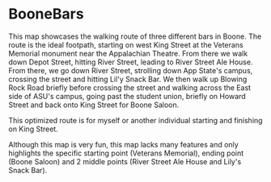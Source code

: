 # BooneBars

This map showcases the walking route of three different bars in Boone. The route is the ideal footpath, starting on west King Street at the Veterans Memorial monument near the Appalachian Theatre. From there we walk down Depot Street, hitting River Street, leading to River Street Ale House. From there, we go down River Street, strolling down App State's campus, crossing the street and hitting Lil'y Snack Bar. We then walk up Blowing Rock Road briefly before crossing the street and walking across the East side of ASU's campus, going past the student union, briefly on Howard Street and back onto King Street for Boone Saloon. 

This optimized route is for myself or another individual starting and finishing on King Street. 

Although this map is very fun, this map lacks many features and only highlights the specific starting point (Veterans Memorial), ending point (Boone Saloon) and 2 middle points (River Street Ale House and Lily's Snack Bar).
